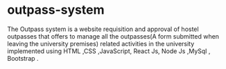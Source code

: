 # outpass-system


The Outpass system is a website requisition and approval of hostel outpasses that offers to manage all the outpasses(A form submitted when leaving the university premises) related activities in the university implemented using HTML ,CSS ,JavaScript, React Js, Node Js ,MySql , Bootstrap .


